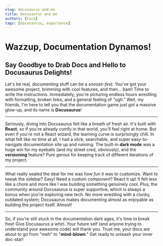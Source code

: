 ```yaml
---
slug: docusaurus-and-me
title: Docusaurus and me
authors: [tara]
tags: [docusaurus, experience]
---
```


# Wazzup, Documentation Dynamos!

## Say Goodbye to Drab Docs and Hello to Docusaurus Delights!

Let's be real, documenting stuff can be a *snooze-fest*. You've got your awesome project, brimming with cool features, and then... bam! Time to write the instructions. Immediately, you're picturing endless hours wrestling with formatting, broken links, and a general feeling of "ugh." Well, my friends, I'm here to tell you that the documentation game just got a massive glow-up, and its name is **Docusaurus**!

---

Seriously, diving into Docusaurus felt like a breath of fresh air. It's built with **React**, so if you're already comfy in that world, you'll feel right at home. But even if you're not a React wizard, the learning curve is surprisingly chill. In what felt like no time at all, I had a slick, searchable, and super easy-to-navigate documentation site up and running. The built-in **dark mode** was a huge win for my eyeballs (and my street cred, obviously), and the **versioning** feature? Pure genius for keeping track of different iterations of my project.

---

What really sealed the deal for me was how *fun* it was to customize. Want to tweak the sidebar? Easy! Need a custom component? React it up! It felt less like a chore and more like I was building something genuinely cool. Plus, the community around Docusaurus is super supportive, which is always a bonus when you're exploring new tech. No more wrestling with a clunky, outdated system; Docusaurus makes documenting almost as enjoyable as building the project itself. Almost!

---

So, if you're still stuck in the documentation dark ages, it's time to break free! Give Docusaurus a whirl. Your future self (and anyone trying to understand your awesome code) will thank you. Trust me, your docs are about to go from "meh" to "**mind-blown**." Get ready to unleash your inner doc-star!